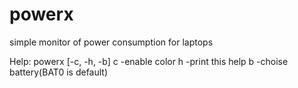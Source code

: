 powerx
======
simple monitor of power consumption for laptops

Help:
powerx [-c, -h, -b]
c -enable color
h -print this help
b -choise battery(BAT0 is default)
